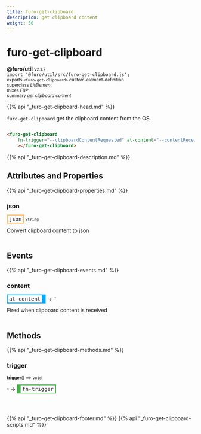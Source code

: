 ```yaml
---
title: furo-get-clipboard
description: get clipboard content
weight: 50
---
```


# furo-get-clipboard
**@furo/util** <small>v2.1.7</small>
<br>`import '@furo/util/src/furo-get-clipboard.js';`<small>
<br>exports `<furo-get-clipboard>` custom-element-definition
<br>superclass *LitElement*
<br> mixes *FBP*</small>
<br><small>summary *get clipboard content*</small>

{{% api "_furo-get-clipboard-head.md" %}}

`furo-get-clipboard`
 get the clipboard content from the OS.

```html

<furo-get-clipboard
    fn-trigger="--clipboardContentRequested" at-content="--contentReceived"
    ></furo-get-clipboard>

```

{{% api "_furo-get-clipboard-description.md" %}}


## Attributes and Properties
{{% api "_furo-get-clipboard-properties.md" %}}




### **json**

<span  style="border-width:2px; border-style: solid;border-color:  rgb(255, 182, 91);font-family:monospace; padding:2px 4px;">json</span>
<small>`String` </small>

Convert clipboard content to json
<br><br>
## Events
{{% api "_furo-get-clipboard-events.md" %}}

### **content**
<span  style="border-width:2px 10px 2px 2px; border-style: solid;border-color:  rgb(2, 168, 244);font-family:monospace; padding:2px 4px;">at-content</span>
→ <small>``</small>

 Fired when clipboard content is received
<br><br>

## Methods
{{% api "_furo-get-clipboard-methods.md" %}}


### **trigger**
<small>**trigger**() ⟹ `void`</small>

<small>`*`</small> →
<span  style="border-width:2px 2px 2px 10px; border-style: solid;border-color:  rgb(76, 175, 80);font-family:monospace; padding:2px 4px;">fn-trigger</span>



<br><br>





{{% api "_furo-get-clipboard-footer.md" %}}
{{% api "_furo-get-clipboard-scripts.md" %}}
